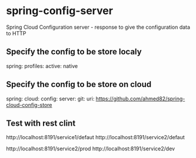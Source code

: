 # spring-config-server
Spring Cloud Configuration server - response to give the configuration data to HTTP

## Specify the config to be store localy   
spring:
  profiles:
    active: native
    
## Specify the config to be store on cloud    
spring:
  cloud:
    config:
      server:
        git:
          uri: https://github.com/ahmed82/spring-cloud-config-store    
  
## Test with rest clint 

http://localhost:8191/service1/defaut
http://localhost:8191/service2/defaut

http://localhost:8191/service2/prod
http://localhost:8191/service2/dev